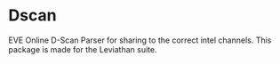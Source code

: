 # Dscan
EVE Online D-Scan Parser for sharing to the correct intel channels. This package is made for the Leviathan suite.
